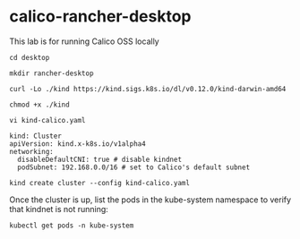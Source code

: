 # calico-rancher-desktop
This lab is for running Calico OSS locally

```
cd desktop
```

```
mkdir rancher-desktop
```

```
curl -Lo ./kind https://kind.sigs.k8s.io/dl/v0.12.0/kind-darwin-amd64
```

```
chmod +x ./kind
```

```
vi kind-calico.yaml
```

```
kind: Cluster
apiVersion: kind.x-k8s.io/v1alpha4
networking:
  disableDefaultCNI: true # disable kindnet
  podSubnet: 192.168.0.0/16 # set to Calico's default subnet
```

```  
kind create cluster --config kind-calico.yaml
```

Once the cluster is up, list the pods in the kube-system namespace to verify that kindnet is not running:

```
kubectl get pods -n kube-system
```

